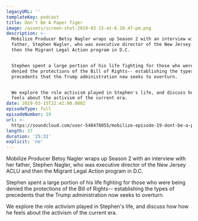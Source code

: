 ```yaml
---
legacyURL: ''
templateKey: podcast
title: Don't Be A Paper Tiger
image: /assets/screen-shot-2019-03-15-at-6.10.47-pm.png
description: >-
  Mobilize Producer Betsy Nagler wraps up Season 2 with an interview with her
  father, Stephen Nagler, who was executive director of the New Jersey ACLU and
  then the Migrant Legal Action program in D.C.


  Stephen spent a large portion of his life fighting for those who were being
  denied the protections of the Bill of Rights-- establishing the types of
  precedents that the Trump administration now seeks to overturn.


  We explore the role activism played in Stephen's life, and discuss how how he
  feels about the activism of the current era.
date: 2019-03-15T22:42:00.000Z
episodeType: full
episodeNumber: 19
url: >-
  https://soundcloud.com/user-548478055/mobilize-episode-19-dont-be-a-paper-tiger
length: 37
duration: '25:31'
explicit: 'no'
---
```

Mobilize Producer Betsy Nagler wraps up Season 2 with an interview with her father, Stephen Nagler, who was executive director of the New Jersey ACLU and then the Migrant Legal Action program in D.C.



Stephen spent a large portion of his life fighting for those who were being denied the protections of the Bill of Rights-- establishing the types of precedents that the Trump administration now seeks to overturn.



We explore the role activism played in Stephen's life, and discuss how how he feels about the activism of the current era.
